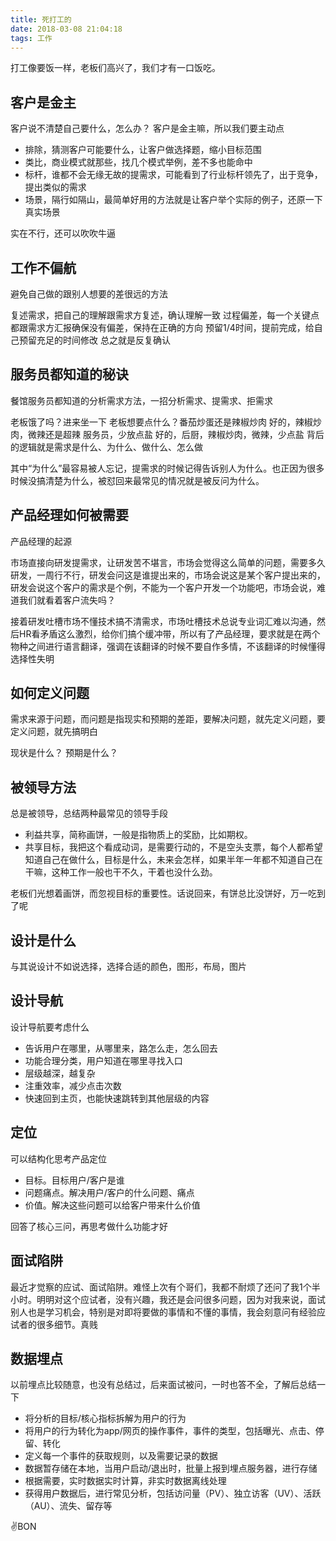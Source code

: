 ```yaml
---
title: 死打工的
date: 2018-03-08 21:04:18
tags: 工作
---
```

打工像要饭一样，老板们高兴了，我们才有一口饭吃。
<!-- more -->
## 客户是金主
客户说不清楚自己要什么，怎么办？
客户是金主嘛，所以我们要主动点
- 排除，猜测客户可能要什么，让客户做选择题，缩小目标范围
- 类比，商业模式就那些，找几个模式举例，差不多也能命中
- 标杆，谁都不会无缘无故的提需求，可能看到了行业标杆领先了，出于竞争，提出类似的需求
- 场景，隔行如隔山，最简单好用的方法就是让客户举个实际的例子，还原一下真实场景

实在不行，还可以吹吹牛逼

## 工作不偏航
避免自己做的跟别人想要的差很远的方法

复述需求，把自己的理解跟需求方复述，确认理解一致
过程偏差，每一个关键点都跟需求方汇报确保没有偏差，保持在正确的方向
预留1/4时间，提前完成，给自己预留充足的时间修改
总之就是反复确认

## 服务员都知道的秘诀
餐馆服务员都知道的分析需求方法，一招分析需求、提需求、拒需求

老板饿了吗？进来坐一下
老板想要点什么？番茄炒蛋还是辣椒炒肉
好的，辣椒炒肉，微辣还是超辣
服务员，少放点盐
好的，后厨，辣椒炒肉，微辣，少点盐
背后的逻辑就是需求是什么、为什么、做什么、怎么做

其中“为什么”最容易被人忘记，提需求的时候记得告诉别人为什么。也正因为很多时候没搞清楚为什么，被怼回来最常见的情况就是被反问为什么。

## 产品经理如何被需要
产品经理的起源

市场直接向研发提需求，让研发苦不堪言，市场会觉得这么简单的问题，需要多久研发，一周行不行，研发会问这是谁提出来的，市场会说这是某个客户提出来的，研发会说这个客户的需求是个例，不能为一个客户开发一个功能吧，市场会说，难道我们就看着客户流失吗？

接着研发吐槽市场不懂技术搞不清需求，市场吐槽技术总说专业词汇难以沟通，然后HR看矛盾这么激烈，给你们搞个缓冲带，所以有了产品经理，要求就是在两个物种之间进行语言翻译，强调在该翻译的时候不要自作多情，不该翻译的时候懂得选择性失明

## 如何定义问题

需求来源于问题，而问题是指现实和预期的差距，要解决问题，就先定义问题，要定义问题，就先搞明白

现状是什么？
预期是什么？

## 被领导方法

总是被领导，总结两种最常见的领导手段

- 利益共享，简称画饼，一般是指物质上的奖励，比如期权。
- 共享目标，我把这个看成动词，是需要行动的，不是空头支票，每个人都希望知道自己在做什么，目标是什么，未来会怎样，如果半年一年都不知道自己在干嘛，这种工作一般也干不久，干着也没什么劲。

老板们光想着画饼，而忽视目标的重要性。话说回来，有饼总比没饼好，万一吃到了呢
## 设计是什么
与其说设计不如说选择，选择合适的颜色，图形，布局，图片

## 设计导航
设计导航要考虑什么
- 告诉用户在哪里，从哪里来，路怎么走，怎么回去
- 功能合理分类，用户知道在哪里寻找入口
- 层级越深，越复杂
- 注重效率，减少点击次数
- 快速回到主页，也能快速跳转到其他层级的内容
## 定位
可以结构化思考产品定位
- 目标。目标用户/客户是谁
- 问题痛点。解决用户/客户的什么问题、痛点
- 价值。解决这些问题可以给客户带来什么价值

回答了核心三问，再思考做什么功能才好

## 面试陷阱
最近才觉察的应试、面试陷阱。难怪上次有个哥们，我都不耐烦了还问了我1个半小时。明明对这个应试者，没有兴趣，我还是会问很多问题，因为对我来说，面试别人也是学习机会，特别是对即将要做的事情和不懂的事情，我会刻意问有经验应试者的很多细节。真贱

## 数据埋点
以前埋点比较随意，也没有总结过，后来面试被问，一时也答不全，了解后总结一下
- 将分析的目标/核心指标拆解为用户的行为
- 将用户的行为转化为app/网页的操作事件，事件的类型，包括曝光、点击、停留、转化
- 定义每一个事件的获取规则，以及需要记录的数据
- 数据暂存储在本地，当用户启动/退出时，批量上报到埋点服务器，进行存储
- 根据需要，实时数据实时计算，非实时数据离线处理
- 获得用户数据后，进行常见分析，包括访问量（PV）、独立访客（UV）、活跃（AU）、流失、留存等

✌️BON